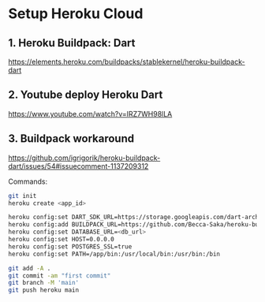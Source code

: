# Setup Heroku Cloud
## 1. Heroku Buildpack: Dart
https://elements.heroku.com/buildpacks/stablekernel/heroku-buildpack-dart

## 2. Youtube deploy Heroku Dart
https://www.youtube.com/watch?v=IRZ7WH98lLA

## 3. Buildpack workaround 
https://github.com/igrigorik/heroku-buildpack-dart/issues/54#issuecomment-1137209312


Commands: 
```sh
git init
heroku create <app_id>

heroku config:set DART_SDK_URL=https://storage.googleapis.com/dart-archive/channels/stable/release/2.17.5/sdk/dartsdk-linux-x64-release.zip
heroku config:add BUILDPACK_URL=https://github.com/Becca-Saka/heroku-buildpack-dart
heroku config:set DATABASE_URL=<db_url>
heroku config:set HOST=0.0.0.0
heroku config:set POSTGRES_SSL=true
heroku config:set PATH=/app/bin:/usr/local/bin:/usr/bin:/bin

git add -A .
git commit -am "first commit"
git branch -M 'main'
git push heroku main
```